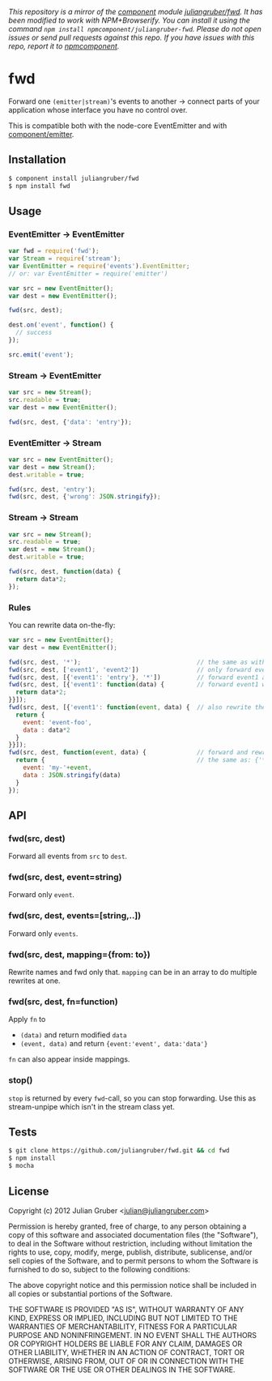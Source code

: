 *This repository is a mirror of the [component](http://component.io) module [juliangruber/fwd](http://github.com/juliangruber/fwd). It has been modified to work with NPM+Browserify. You can install it using the command `npm install npmcomponent/juliangruber-fwd`. Please do not open issues or send pull requests against this repo. If you have issues with this repo, report it to [npmcomponent](https://github.com/airportyh/npmcomponent).*

# fwd

Forward one `(emitter|stream)`'s events to another -> connect parts of your application whose interface you have no control over.

This is compatible both with the node-core EventEmitter and with [component/emitter](https://github.com/component/emitter).

## Installation

```bash
$ component install juliangruber/fwd
$ npm install fwd
```
## Usage

### EventEmitter → EventEmitter

```javascript
var fwd = require('fwd');
var Stream = require('stream');
var EventEmitter = require('events').EventEmitter;
// or: var EventEmitter = require('emitter')

var src = new EventEmitter();
var dest = new EventEmitter();

fwd(src, dest);

dest.on('event', function() {
  // success
});

src.emit('event');
```

### Stream → EventEmitter

```javascript
var src = new Stream();
src.readable = true;
var dest = new EventEmitter();

fwd(src, dest, {'data': 'entry'});
```

### EventEmitter → Stream

```javascript
var src = new EventEmitter();
var dest = new Stream();
dest.writable = true;

fwd(src, dest, 'entry');
fwd(src, dest, {'wrong': JSON.stringify});
```

### Stream → Stream

```javascript
var src = new Stream();
src.readable = true;
var dest = new Stream();
dest.writable = true;

fwd(src, dest, function(data) {
  return data*2;
});
```

### Rules

You can rewrite data on-the-fly:

```javascript
var src = new EventEmitter();
var dest = new EventEmitter();

fwd(src, dest, '*');                                // the same as with no 3rd argument
fwd(src, dest, ['event1', 'event2'])                // only forward event1 and event2
fwd(src, dest, [{'event1': 'entry'}, '*'])          // forward event1 as entry and everything else
fwd(src, dest, [{'event1': function(data) {         // forward event1 with it's data doubled 
  return data*2;
}}]);
fwd(src, dest, [{'event1': function(event, data) {  // also rewrite the event name
  return {
    event: 'event-foo',
    data : data*2
  }
}}]);
fwd(src, dest, function(event, data) {              // forward and rewrite everything
  return {                                          // the same as: {'*': function(){ ... }}
    event: 'my-'+event,
    data : JSON.stringify(data)
  }
});
```

## API

### fwd(src, dest)

Forward all events from `src` to `dest`.

### fwd(src, dest, event=string)

Forward only `event`.

### fwd(src, dest, events=[string,..])

Forward only `events`.

### fwd(src, dest, mapping={from: to})

Rewrite names and fwd only that. `mapping` can be in an array to do multiple rewrites at one.

### fwd(src, dest, fn=function)

Apply `fn` to

* `(data)` and return modified `data`
* `(event, data)` and return `{event:'event', data:'data'}`

`fn` can also appear inside mappings.

### stop()

`stop` is returned by every `fwd`-call, so you can stop forwarding. Use this as stream-unpipe which isn't in the stream class yet.

## Tests

```bash
$ git clone https://github.com/juliangruber/fwd.git && cd fwd
$ npm install
$ mocha
```

## License

Copyright (c) 2012 Julian Gruber &lt;julian@juliangruber.com&gt;

Permission is hereby granted, free of charge, to any person obtaining a copy of this software and associated documentation files (the "Software"), to deal in the Software without restriction, including without limitation the rights to use, copy, modify, merge, publish, distribute, sublicense, and/or sell copies of the Software, and to permit persons to whom the Software is furnished to do so, subject to the following conditions:

The above copyright notice and this permission notice shall be included in all copies or substantial portions of the Software.

THE SOFTWARE IS PROVIDED "AS IS", WITHOUT WARRANTY OF ANY KIND, EXPRESS OR IMPLIED, INCLUDING BUT NOT LIMITED TO THE WARRANTIES OF MERCHANTABILITY, FITNESS FOR A PARTICULAR PURPOSE AND NONINFRINGEMENT. IN NO EVENT SHALL THE AUTHORS OR COPYRIGHT HOLDERS BE LIABLE FOR ANY CLAIM, DAMAGES OR OTHER LIABILITY, WHETHER IN AN ACTION OF CONTRACT, TORT OR OTHERWISE, ARISING FROM, OUT OF OR IN CONNECTION WITH THE SOFTWARE OR THE USE OR OTHER DEALINGS IN THE SOFTWARE.

